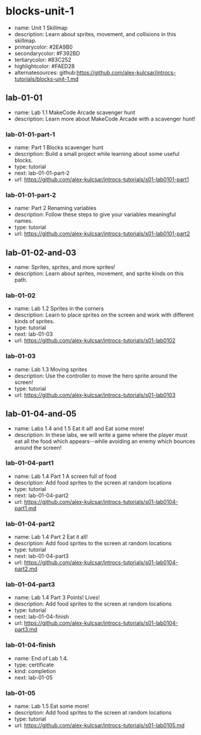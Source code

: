 # blocks-unit-1

* name: Unit 1 Skillmap
* description: Learn about sprites, movement, and collisions in this skillmap.
* primarycolor: #2EA9B0
* secondarycolor: #F392BD
* tertiarycolor: #83C252
* highlightcolor: #FAED28
* alternatesources: github:https://github.com/alex-kulcsar/introcs-tutorials/blocks-unit-1.md

## lab-01-01

* name: Lab 1.1 MakeCode Arcade scavenger hunt
* description: Learn more about MakeCode Arcade with a scavenger hunt!

### lab-01-01-part-1

* name: Part 1 Blocks scavenger hunt
* description: Build a small project while learning about some useful blocks.
* type: tutorial
* next: lab-01-01-part-2
* url: https://github.com/alex-kulcsar/introcs-tutorials/s01-lab0101-part1

### lab-01-01-part-2

* name: Part 2 Renaming variables
* description: Follow these steps to give your variables meaningful names.
* type: tutorial
* url: https://github.com/alex-kulcsar/introcs-tutorials/s01-lab0101-part2

## lab-01-02-and-03

* name: Sprites, sprites, and more sprites!
* description: Learn about sprites, movement, and sprite kinds on this path.

### lab-01-02

* name: Lab 1.2 Sprites in the corners
* description: Learn to place sprites on the screen and work with different kinds of sprites.
* type: tutorial
* next: lab-01-03
* url: https://github.com/alex-kulcsar/introcs-tutorials/s01-lab0102

### lab-01-03

* name: Lab 1.3 Moving sprites
* description: Use the controller to move the hero sprite around the screen!
* type: tutorial
* url: https://github.com/alex-kulcsar/introcs-tutorials/s01-lab0103

## lab-01-04-and-05

* name: Labs 1.4 and 1.5 Eat it all! and Eat some more!
* description: In these labs, we will write a game where the player must eat all the food
which appears--while avoiding an enemy which bounces around the screen!

### lab-01-04-part1

* name: Lab 1.4 Part 1 A screen full of food
* description: Add food sprites to the screen at random locations
* type: tutorial
* next: lab-01-04-part2
* url: https://github.com/alex-kulcsar/introcs-tutorials/s01-lab0104-part1.md

### lab-01-04-part2

* name: Lab 1.4 Part 2 Eat it all!
* description: Add food sprites to the screen at random locations
* type: tutorial
* next: lab-01-04-part3
* url: https://github.com/alex-kulcsar/introcs-tutorials/s01-lab0104-part2.md

### lab-01-04-part3

* name: Lab 1.4 Part 3 Points! Lives!
* description: Add food sprites to the screen at random locations
* type: tutorial
* next: lab-01-04-finish
* url: https://github.com/alex-kulcsar/introcs-tutorials/s01-lab0104-part3.md

### lab-01-04-finish

* name: End of Lab 1.4.
* type: certificate
* kind: completion
* next: lab-01-05

### lab-01-05

* name: Lab 1.5 Eat some more!
* description: Add food sprites to the screen at random locations
* type: tutorial
* url: https://github.com/alex-kulcsar/introcs-tutorials/s01-lab0105.md
